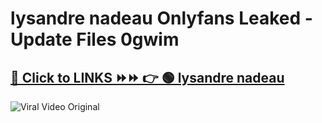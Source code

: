 
 # lysandre nadeau Onlyfans Leaked - Update Files 0gwim

## <h2><a href="https://clipsfans.com/lysandre_nadeau&ref=git">🔗 Click to LINKS ⏩⏩ 👉 🟢 lysandre nadeau </a></h2>

<a href="https://clipsfans.com/lysandre_nadeau&ref=git" rel="nofollow" data-target="animated-image.originalLink"><img src="https://i.ibb.co.com/xMMVF88/686577567.gif" alt="Viral Video Original" style="max-width: 100%; display: inline-block;" data-target="animated-image.originalImage"></a>

